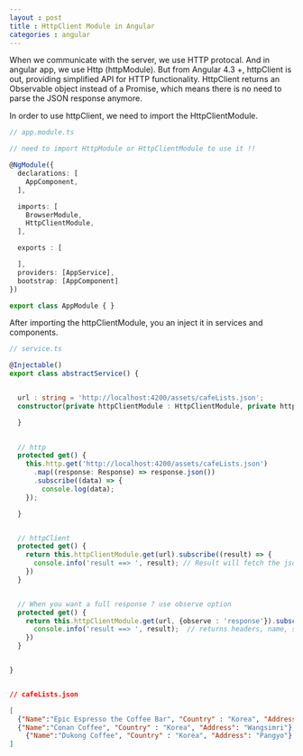 ```yaml
---
layout : post
title : HttpClient Module in Angular
categories : angular
---
```



When we communicate with the server, we use HTTP protocal.
And in angular app, we use Http (httpModule). But from Angular 4.3 +,
httpClient is out, providing simplified API for HTTP functionality.
HttpClient returns an Observable object instead of a Promise, which means
there is no need to parse the JSON response anymore.



In order to use httpClient, we need to import the HttpClientModule.

```ts
// app.module.ts

// need to import HttpModule or HttpClientModule to use it !!

@NgModule({
  declarations: [
    AppComponent,
  ],

  imports: [
    BrowserModule,
    HttpClientModule,
  ],

  exports : [

  ],
  providers: [AppService],
  bootstrap: [AppComponent]
})

export class AppModule { }


```



After importing the httpClientModule, you an inject it in services and components.

```ts
// service.ts

@Injectable()
export class abstractService() {


  url : string = 'http://localhost:4200/assets/cafeLists.json';
  constructor(private httpClientModule : HttpClientModule, private http : httpModule) {

  }
  

  // http 
  protected get() {
    this.http.get('http://localhost:4200/assets/cafeLists.json')
      .map((response: Response) => response.json())
      .subscribe((data) => {
        console.log(data);
    });

  }


  // httpClient
  protected get() { 
    return this.httpClientModule.get(url).subscribe((result) => {
      console.info('result ==> ', result); // Result will fetch the json data from below.
    })
  }


  // When you want a full response ? use observe option
  protected get() { 
    return this.httpClientModule.get(url, {observe : 'response'}).subscribe((result) => {
      console.info('result ==> ', result);  // returns headers, name, status and more!!
    })
  }


}

```


```json

// cafeLists.json

[
  {"Name":"Epic Espresso the Coffee Bar", "Country" : "Korea", "Address": "Sang wangsimri"},
  {"Name":"Conan Coffee", "Country" : "Korea", "Address": "Wangsimri"},
    {"Name":"Dukong Coffee", "Country" : "Korea", "Address": "Pangyo"}
]


```






